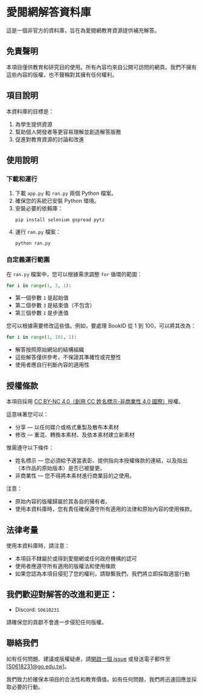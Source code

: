# 愛閱網解答資料庫

這是一個非官方的資料庫，旨在為愛閱網教育資源提供補充解答。

## 免責聲明

本項目僅供教育和研究目的使用。所有內容均來自公開可訪問的網頁。我們不擁有這些內容的版權，也不聲稱對其擁有任何權利。

## 項目說明

本資料庫的目標是：

1. 為學生提供資源
2. 幫助個人開發者等更容易理解並創造解答服務
3. 促進對教育資源的討論和改進

## 使用說明

### 下載和運行

1. 下載 `app.py` 和 `ran.py` 兩個 Python 檔案。
2. 確保您的系統已安裝 Python 環境。
3. 安裝必要的依賴庫：
   ```
   pip install selenium gspread pytz
   ```
4. 運行 `ran.py` 檔案：
   ```
   python ran.py
   ```

### 自定義運行範圍

在 `ran.py` 檔案中，您可以根據需求調整 `for` 循環的範圍：

```python
for i in range(1, 3, 1):
```

- 第一個參數 `1` 是起始值
- 第二個參數 `3` 是結束值（不包含）
- 第三個參數 `1` 是步進值

您可以根據需要修改這些值。例如，要處理 BookID 從 1 到 100，可以將其改為：

```python
for i in range(1, 101, 1):
```

- 解答按照原始網站的結構組織
- 這些解答僅供參考，不保證其準確性或完整性
- 使用者應自行判斷內容的適用性

## 授權條款

本項目採用 [CC BY-NC 4.0（創用 CC 姓名標示-非商業性 4.0 國際）](https://creativecommons.org/licenses/by-nc/4.0/deed.zh_TW)授權。

這意味著您可以：
- 分享 — 以任何媒介或格式重製及散布本素材
- 修改 — 重混、轉換本素材、及依本素材建立新素材

惟需遵守以下條件：
- 姓名標示 — 您必須給予適當表彰、提供指向本授權條款的連結，以及指出（本作品的原始版本）是否已被變更。
- 非商業性 — 您不得將本素材進行商業目的之使用。

注意：
- 原始內容的版權歸屬於其各自的擁有者。
- 使用本資料庫時，您有責任確保遵守所有適用的法律和原始內容的使用條款。

## 法律考量

使用本資料庫時，請注意：

- 本項目不隸屬於或得到愛閱網或任何政府機構的認可
- 使用者應遵守所有適用的版權法和使用條款
- 如果您認為本項目侵犯了您的權利，請聯繫我們，我們將立即採取適當行動

## 我們歡迎對解答的改進和更正：

- Discord: `S0618231`

請確保您的貢獻不會進一步侵犯任何版權。

## 聯絡我們

如有任何問題、建議或版權疑慮，請[開啟一個 issue](https://github.com/your-username/your-repo-name/issues) 或發送電子郵件至 [S0618231@go.edu.tw]。

我們致力於確保本項目的合法性和教育價值。如有任何問題，我們將迅速回應並採取必要的行動。